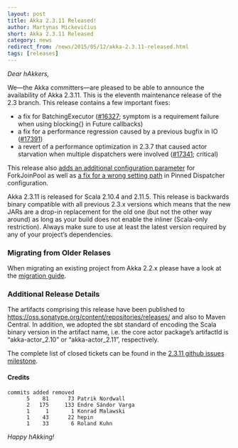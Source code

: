 ```yaml
---
layout: post
title: Akka 2.3.11 Released!
author: Martynas Mickevičius
short: Akka 2.3.11 Released
category: news
redirect_from: /news/2015/05/12/akka-2.3.11-released.html
tags: [releases]
---
```


*Dear hAkkers,*

We—the Akka committers—are pleased to be able to announce the availability of Akka 2.3.11. This is the eleventh maintenance release of the 2.3 branch. This release contains a few important fixes:

 - a fix for BatchingExecutor ([#16327](https://github.com/akka/akka/issues/16327); symptom is a requirement failure when using blocking{} in Future callbacks)
 - a fix for a performance regression caused by a previous bugfix in IO ([#17391](https://github.com/akka/akka/issues/17391))
 - a revert of a performance optimization in 2.3.7 that caused actor starvation when multiple dispatchers were involved ([#17341](https://github.com/akka/akka/issues/17341); critical)

This release also [adds an additional configuration parameter](https://github.com/akka/akka/issues/17274) for ForkJoinPool as well as [a fix for a wrong setting path](https://github.com/akka/akka/issues/17316) in Pinned Dispatcher configuration.

Akka 2.3.11 is released for Scala 2.10.4 and 2.11.5. This release is backwards binary compatible with all previous 2.3.x versions which means that the new JARs are a drop-in replacement for the old one (but not the other way around) as long as your build does not enable the inliner (Scala-only restriction). Always make sure to use at least the latest version required by any of your project’s dependencies.

### Migrating from Older Relases ###

When migrating an existing project from Akka 2.2.x please have a look at the [migration guide](https://doc.akka.io/docs/akka/2.3.11/project/migration-guide-2.2.x-2.3.x.html).

### Additional Release Details ###

The artifacts comprising this release have been published to https://oss.sonatype.org/content/repositories/releases/ and also to Maven Central. In addition, we adopted the sbt standard of encoding the Scala binary version in the artifact name, i.e. the core actor package’s artifactId is “akka-actor_2.10” or “akka-actor_2.11”, respectively.

The complete list of closed tickets can be found in the [2.3.11 github issues milestone](https://github.com/akka/akka/issues?q=milestone%3A2.3.11).

#### Credits ####

    commits added removed
          5    81      73 Patrik Nordwall
          2   175     133 Endre Sándor Varga
          1     1       1 Konrad Malawski
          1    43      22 hepin
          1    33       6 Roland Kuhn

*Happy hAkking!*
